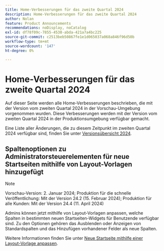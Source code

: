 ```yaml
---
title: Home-Verbesserungen für das zweite Quartal 2024
description: Home-Verbesserungen für das zweite Quartal 2024
author: Nolan
feature: Product Announcements
recommendations: noDisplay, noCatalog
exl-id: df78f09c-7855-4538-abda-421a7a4bc225
source-git-commit: c2513beb50867fe1e1d065037a068a846f96d50b
workflow-type: tm+mt
source-wordcount: '147'
ht-degree: 0%

---
```


# Home-Verbesserungen für das zweite Quartal 2024

Auf dieser Seite werden alle Home-Verbesserungen beschrieben, die mit der Version vom zweiten Quartal 2024 in der Vorschau-Umgebung vorgenommen wurden. Diese Verbesserungen werden mit der Version vom zweiten Quartal 2024 in der Produktionsumgebung verfügbar gemacht.

Eine Liste aller Änderungen, die zu diesem Zeitpunkt im zweiten Quartal 2024 verfügbar sind, finden Sie unter [Versionsübersicht 2024](/help/quicksilver/product-announcements/product-releases/24-q2-release-activity/24-q2-release-overview.md).

## Spaltenoptionen zu Administratorsteuerelementen für neue Startseiten mithilfe von Layout-Vorlagen hinzugefügt

>[!NOTE]
>
>Vorschau-Version: 2. Januar 2024; Produktion für die schnelle Veröffentlichung: Mit der Version 24.2 (15. Februar 2024); Produktion für alle Kunden: Mit der Version 24.4 (11. April 2024)

Admins können jetzt mithilfe von Layout-Vorlagen anpassen, welche Spalten in bestimmten neuen Startseiten-Widgets für Benutzende verfügbar sind. Zu den Optionen gehören das Ausblenden oder Anzeigen von Standardspalten und das Hinzufügen vorhandener Felder als neue Spalten.

Weitere Informationen finden Sie unter [Neue Startseite mithilfe einer Layout-Vorlage anpassen](/help/quicksilver/administration-and-setup/customize-workfront/use-layout-templates/customize-new-home-layout-template.md).
